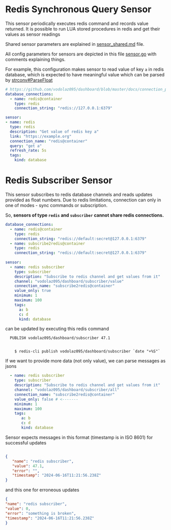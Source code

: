 Redis Synchronous Query Sensor
=========================================
This sensor periodically executes redis command and records value returned.
It is possible to run LUA stored procedures in redis and get their values as sensor readings

Shared sensor parameters are explained in
[sensor_shared.md](https://github.com/vodolaz095/dashboard/blob/master/docs/sensor_shared.md)
file.

All config parameters for sensors are depicted in this file
[sensor.go](https://github.com/vodolaz095/dashboard/blob/master/config/sensor.go)
with comments explaining things.


For example, this configuration makes sensor to read value of key `a` in redis database, which is expected to have 
meaningful value which can be parsed by [strconv#ParseFloat](https://pkg.go.dev/strconv#ParseFloat)

```yaml
# https://github.com/vodolaz095/dashboard/blob/master/docs/connection_pool.md
database_connections:
  - name: redis@container
    type: redis
    connection_string: "redis://127.0.0.1:6379"

sensor:
- name: redis
  type: redis
  description: "Get value of redis key a"
  link: "https://example.org"
  connection_name: "redis@container"
  query: "get a"
  refresh_rate: 5s
  tags:
    kind: database

```

Redis Subscriber Sensor
=========================================

This sensor subscribes to redis database channels and reads updates provided as float numbers.
Due to redis limitations, connection can only in one of modes - sync commands or subscription.

So, **sensors of type `redis` and `subscriber` cannot share redis connections.** 


```yaml
database_connections:
  - name: redis@container
    type: redis
    connection_string: "redis://default:secret@127.0.0.1:6379"
  - name: subscribe2redis@container
    type: redis
    connection_string: "redis://default:secret@127.0.0.1:6379"
    
sensor:
  - name: redis subscriber
    type: subscriber
    description: "Subscribe to redis channel and get values from it"
    channel: "vodolaz095/dashboard/subscriber/value"
    connection_name: "subscribe2redis@container"
    value_only: true
    minimum: 1
    maximum: 100
    tags:
      a: b
      c: d
      kind: database
```

can be updated by executing this redis command

```
  PUBLISH vodolaz095/dashboard/subscriber 47.1
```

```shell

	$ redis-cli publish vodolaz095/dashboard/subscriber `date "+%S"`

```

If we want to provide more data (not only value), we can parse messages as jsons


```yaml
  - name: redis subscriber
    type: subscriber
    description: "Subscribe to redis channel and get values from it"
    channel: "vodolaz095/dashboard/subscriber/all"
    connection_name: "subscribe2redis@container"
    value_only: false # <-------
    minimum: 1
    maximum: 100
    tags:
       a: b
       c: d
       kind: database

```
Sensor expects messages in this format (timestamp is in ISO 8601)
for successful updates
```json

{
   "name": "redis subscriber",
   "value": 47.1,
   "error": "",
   "timestamp": "2024-06-16T11:21:56.238Z"
}
```
and this one for erroneous updates
```json
{
"name": "redis subscriber",
"value": 0,
"error": "something is broken",
"timestamp": "2024-06-16T11:21:56.238Z"
}

```
